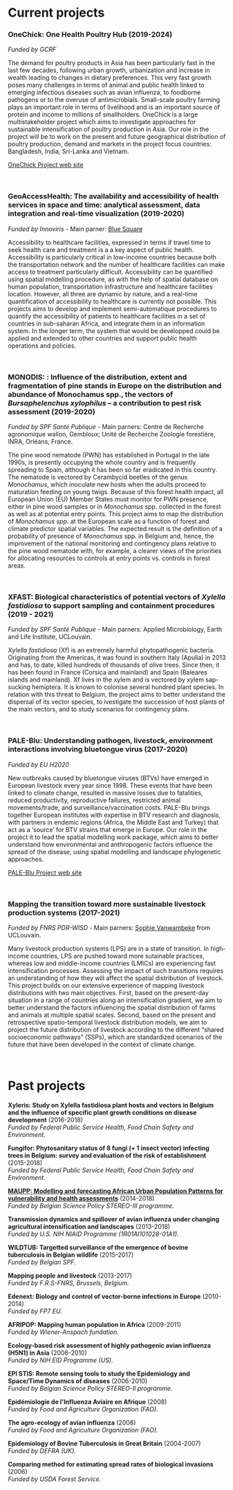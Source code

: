 # Current projects  

### OneChick: One Health Poultry Hub (2019-2024)  
*Funded by GCRF*  

The demand for poultry products in Asia has been particularly fast in the last few decades, following urban growth, urbanization and increase in wealth leading to changes in dietary preferences. This very fast growth poses many challenges in terms of animal and public health linked to emerging infectious diseases such as avian influenza, to foodborne pathogens or to the overuse of antimicrobials. Small-scale poultry farming plays an important role in terms of livelihood and is an important source of protein and income to millions of smallholders. OneChick is a large multistakeholder project which aims to investigate approaches for sustainable intensification of poultry production in Asia. Our role in the project will be to work on the present and future geographical distribution of poultry production, demand and markets in the project focus countries: Bangladesh, India, Sri-Lanka and Vietnam. 

[OneChick Project web site](http://onehealthpoultry.org)
  
<br>
  
### GeoAccessHealth: The availability and accessibility of health services in space and time: analytical assessment, data integration and real-time visualization (2019-2020)  
*Funded by Innoviris* - Main parner: [Blue Square](https://bluesquarehub.com/)

Accessibility to healthcare facilities, expressed in terms if travel time to seek health care and treatment is a a key aspect of public health. Accessibility is particularly critical in low-income countries because both the transportation network and the number of healthcare facilities can make access to treatment particularly difficult. Accessibility can be quantified using spatial modelling procedure, as with the help of spatial database on human population, transportation infrastructure and healthcare facilities location. However, all three are dynamic by nature, and a real-time quantification of accessibility to healthcare is currently not possible. This projects aims to develop and implement semi-automatique procedures to quantify the accessibility of patients to healthcare facilities in a set of countries in sub-saharan Africa, and integrate them in an information system. In the longer term, the system that would be developped could be applied and extended to other countries and support public health operations and policies. 
  
<br> 
  
### MONODIS: : Influence of the distribution, extent and fragmentation of pine stands in Europe on the distribution and abundance of Monochamus spp., the vectors of *Bursaphelenchus xylophilus* – a contribution to pest risk assessment (2019-2020)  
*Funded by SPF Santé Publique* - Main parners: Centre de Recherche agronomique wallon, Gembloux; Unité de Recherche Zoologie forestière, INRA, Orléans, France.

The pine wood nematode (PWN) has established in Portugal in the late 1990s, is presently occupying the whole country and is frequently spreading to Spain, although it has been so far eradicated in this country. The nematode is vectored by Cerambycid beetles of the genus *Monochamus*, which inoculate new hosts when the adults proceed to maturation feeding on young twigs. Because of this forest health impact, all European Union (EU) Member States must monitor for PWN presence, either in pine wood samples or in *Monochamus* spp.  collected in the forest as well as at potential entry points. This project aims to map the distribution of *Monochamus spp.* at the European scale as a function of forest and climate predictor spatial variables. The expected result is the definition of a probability of presence of *Monochamus* spp. in Belgium and, hence, the improvement of the national monitoring and contingency plans relative to the pine wood nematode with, for example, a clearer views of the priorities for allocating resources to controls at entry points vs. controls in forest areas.
  
<br>  
  
### XFAST: Biological characteristics of potential vectors of *Xylella fastidiosa* to support sampling and containment procedures (2019 - 2021)  
*Funded by SPF Santé Publique* - Main parners: Applied Microbiology, Earth and Life Institute, UCLouvain.

*Xylella fastidiosa* (Xf) is an extremely harmful phytopathogenic bacteria. Originating from the Americas, it was found in southern Italy (Apulia) in 2013 and has, to date, killed hundreds of thousands of olive trees. Since then, it has been found in France (Corsica and mainland) and Spain (Baleares islands and mainland). Xf lives in the xylem and is vectored by xylem sap-sucking hemiptera. It is known to colonise several hundred plant species. In relation with this threat to Belgium, the project aims to better understand the dispersal of its vector species, to ivestigate the succession of host plants of the main vectors, and to study scenarios for contingency plans. 
 
<br>  
  
### PALE-Blu: Understanding pathogen, livestock, environment interactions involving bluetongue virus (2017-2020)
*Funded by EU H2020*

New outbreaks caused by bluetongue viruses (BTVs) have emerged in European livestock every year since 1998. These events that have been linked to climate change, resulted in massive losses due to fatalities, reduced productivity, reproductive failures, restricted animal movements/trade, and surveillance/vaccination costs. PALE-Blu brings together European institutes with expertise in BTV research and diagnosis, with partners in endemic regions (Africa, the Middle East and Turkey) that act as a ‘source’ for BTV strains that emerge in Europe. Our role in the project it to lead the spatial modelling work package, which aims to better understand how environmental and anthropogenic factors influence the spread of the disease, using spatial modelling and landscape phylogenetic approaches.

[PALE-Blu Project web site](https://www.paleblu.eu)  
  
<br>
   
### Mapping the transition toward more sustainable livestock production systems (2017-2021)
*Funded by FNRS PDR-WISD* - Main parners: [Sophie Vanwambeke](http://www.elic.ucl.ac.be/modx/elic/index.php?id=108) from UCLouvain.

Many livestock production systems (LPS) are in a state of transition. In high-income countries, LPS are pushed toward more sutainable practices, whereas low and middle-income countries (LMICs) are experiencing fast intensification processes. Assessing the impact of such transitions requires an understanding of how they will affect the spatial distribution of livestock. This project builds on our extensive experience of mapping livestock distributions with two main objectives. First, based on the present-day situation in a range of countries along an intensification gradient, we aim to better understand the factors influencing the spatial distribution of farms and animals at multiple spatial scales. Second, based on the present and retrospective spatio-temporal livestock distribution models, we aim to project the future distribution of livestock according to the different “shared socioeconomic pathways” (SSPs), which are standardized scenarios of the future that have been developed in the context of climate change.   
  
<br>
  
# Past projects  

**Xyleris: Study on Xylella fastidiosa plant hosts and vectors in Belgium and the influence of specific plant growth conditions on disease development** (2016-2018)  
*Funded by Federal Public Service Health, Food Chain Safety and Environment.*

**Fungifor: Phytosanitary status of 8 fungi (+ 1 insect vector) infecting trees in Belgium: survey and evaluation of the risk of establishment** (2015-2018)  
*Funded by Federal Public Service Health, Food Chain Safety and Environment.*

[**MAUPP: Modelling and forecasting African Urban Population Patterns for vulnerability and health assessments**](http://maupp.ulb.ac.be/) (2014-2018)  
*Funded by Belgian Science Policy STEREO-III programme.*

**Transmission dynamics and spillover of avian influenza under changing agricultural intensification and landscapes** (2013-2018)  
*Funded by U.S. NIH NIAID Programme (1R01AI101028-01A1).*

**WILDTUB: Targetted surveillance of the emergence of bovine tuberculosis in Belgian wildlife** (2015-2017)  
*Funded by Belgian SPF.*

**Mapping people and livestock** (2013-2017)  
*Funded by F.R.S-FNRS, Brussels, Belgium.*

**Edenext: Biology and control of vector-borne infections in Europe** (2010-2014)  
*Funded by FP7 EU.*

**AFRIPOP: Mapping human population in Africa** (2009-2011)  
*Funded by Wiener-Anspach fundation.*

**Ecology-based risk assessment of highly pathogenic avian influenza (H5N1) in Asia** (2006-2010)  
*Funded by NIH EID Programme (US).*

**EPI STIS: Remote sensing tools to study the Epidemiology and Space/Time Dynamics of diseases** (2006-2010)  
*Funded by Belgian Science Policy STEREO-II programme.*

**Epidémiologie de l'Influenza Aviaire en Afrique** (2008)  
*Funded by Food and Agriculture Organization (FAO).*

**The agro-ecology of avian influenza** (2008)  
*Funded by Food and Agriculture Organization (FAO).*

**Epidemiology of Bovine Tuberculosis in Great Britain** (2004-2007)  
*Funded by DEFRA (UK).*

**Comparing method for estimating spread rates of biological invasions** (2006)  
*Funded by USDA Forest Service.*
